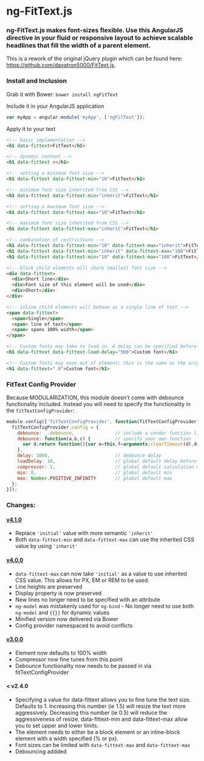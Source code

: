 # ng-FitText.js

### ng-FitText.js makes font-sizes flexible. Use this AngularJS directive in your fluid or responsive layout to achieve scalable headlines that fill the width of a parent element.

This is a rework of the original jQuery plugin which can be found here: https://github.com/davatron5000/FitText.js.

### Install and Inclusion

Grab it with Bower: `bower install ngFitText`

Include it in your AngularJS application

```javascript
var myApp = angular.module('myApp', ['ngFitText']);
```

Apply it to your text

```html
<!-- basic implementation -->
<h1 data-fittext>FitText</h1>

<!-- dynamic content -->
<h1 data-fittext ></h1>

<!-- setting a minimum font size -->
<h1 data-fittext data-fittext-min="10">FitText</h1>

<!-- minimum font size inherited from CSS -->
<h1 data-fittext data-fittext-min="inherit">FitText</h1>

<!-- setting a maximum font size -->
<h1 data-fittext data-fittext-max="10">FitText</h1>

<!-- maximum font size inherited from CSS -->
<h1 data-fittext data-fittext-max="inherit">FitText</h1>

<!-- combination of restrictions -->
<h1 data-fittext data-fittext-min="10" data-fittext-max="inherit">FitText</h1>
<h1 data-fittext data-fittext-min="inherit" data-fittext-max="100">FitText</h1>
<h1 data-fittext data-fittext-min="10" data-fittext-max="100">FitText</h1>

<!-- block child elements will share smallest font size -->
<div data-fittext>
  <div>Short line</div>
  <div>Font size of this element will be used</div>
  <div>Short</div>
</div>

<!-- inline child elements will behave as a single line of text -->
<span data-fittext>
  <span>Single</span>
  <span> line of text</span>
  <span> spans 100% width</span>
</span>

<!-- Custom fonts may take to load in. A delay can be specified before size is initially calculated -->
<h1 data-fittext data-fittext-load-delay="500">Custom font</h1>

<!-- Custom fonts may ooze out of element; this is the same as the original compressor attr -->
<h1 data-fittext=".9">Custom font</h1>
```

### FitText Config Provider

Because MODULARIZATION, this module doesn't come with debounce functionality included. Instead you will need to specify the functionality in the `fitTextConfigProvider`:

```javascript
module.config(['fitTextConfigProvider', function(fitTextConfigProvider) {
  fitTextConfigProvider.config = {
    debounce: _.debounce,               // include a vender function like underscore or lodash
    debounce: function(a,b,c) {         // specify your own function
      var d;return function(){var e=this,f=arguments;clearTimeout(d),d=setTimeout(function(){d=null,c||a.apply(e,f)},b),c&&!d&&a.apply(e,f)}
    },
    delay: 1000,                        // debounce delay
    loadDelay: 10,                      // global default delay before initial calculation
    compressor: 1,                      // global default calculation multiplier
    min: 0,                             // global default min
    max: Number.POSITIVE_INFINITY       // global default max
  };
}]);
```

### Changes:

#### [v4.1.0](https://github.com/patrickmarabeas/ng-FitText.js/releases/tag/v4.1.0)
+ Replace `'initial'` value with more semantic `'inherit'`
+ Both `data-fittext-min` and `data-fittext-max` can use the inherited CSS value by using `'inherit'`

#### [v4.0.0](https://github.com/patrickmarabeas/ng-FitText.js/releases/tag/v4.0.0)
+ `data-fittext-max` can now take `'initial'` as a value to use inherited CSS value. This allows for PX, EM or REM to be used.
+ Line heights are preserved
+ Display property is now preserved
+ New lines no longer need to be specified with an attribute
+ `ng-model` was mistakenly used for `ng-bind` - No longer need to use both `ng-model` and `{{}}` for dynamic values
+ Minified version now delivered via Bower
+ Config provider namespaced to avoid conflicts

#### [v3.0.0](https://github.com/patrickmarabeas/ng-FitText.js/releases/tag/v3.0.0)
+ Element now defaults to 100% width
+ Compressor now fine tunes from this point
+ Debounce functionality now needs to be passed in via fitTextConfigProvider

#### < v2.4.0
+ Specifying a value for data-fittext allows you to fine tune the text size. Defaults to 1. Increasing this number (ie 1.5) will resize the text more aggressively. Decreasing this number (ie 0.5) will reduce the aggressiveness of resize. data-fittext-min and data-fittext-max allow you to set upper and lower limits.
+ The element needs to either be a block element or an inline-block element with a width specified (% or px).
+ Font sizes can be limited with `data-fittext-max` and `data-fittext-max`
+ Debouncing addded
